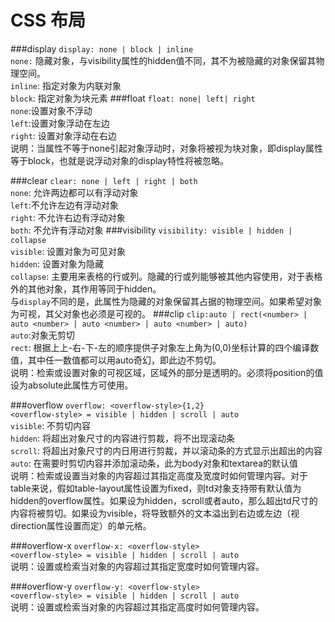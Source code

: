 # CSS 布局

###display
`display: none | block | inline` <br/>
`none:` 隐藏对象，与visibility属性的hidden值不同，其不为被隐藏的对象保留其物理空间。<br/>
`inline`: 指定对象为内联对象<br/>
`block`: 指定对象为块元素
###float
`float: none| left| right`<br/>
`none`:设置对象不浮动<br/>
`left`:设置对象浮动在左边<br/>
`right`: 设置对象浮动在右边<br/>
说明：当属性不等于none引起对象浮动时，对象将被视为块对象，即display属性等于block，也就是说浮动对象的display特性将被忽略。

###clear
`clear: none | left | right | both`<br/>
`none`: 允许两边都可以有浮动对象<br/>
`left`:不允许左边有浮动对象<br/>
`right`: 不允许右边有浮动对象<br/>
`both`: 不允许有浮动对象
###visibility
`visibility: visible | hidden | collapse`<br/>
`visible`: 设置对象为可见对象<br/>
`hidden`: 设置对象为隐藏<br/>
`collapse`: 主要用来表格的行或列。隐藏的行或列能够被其他内容使用，对于表格外的其他对象，其作用等同于hidden。<br/>
与`display`不同的是，此属性为隐藏的对象保留其占据的物理空间。如果希望对象为可视，其父对象也必须是可视的。
###clip
`clip:auto | rect(<number> | auto <number> | auto <number> | auto <number> | auto)`<br/>
`auto`:对象无剪切<br/>
`rect`: 根据上上-右-下-左的顺序提供子对象左上角为(0,0)坐标计算的四个编译数值，其中任一数值都可以用auto奇幻，即此边不剪切。<br/>
说明：检索或设置对象的可视区域，区域外的部分是透明的。必须将position的值设为absolute此属性方可使用。

###overflow
`overflow: <overflow-style>{1,2}`<br/>
`<overflow-style> = visible | hidden | scroll | auto`<br/>
`visible`: 不剪切内容<br/>
`hidden`: 将超出对象尺寸的内容进行剪裁，将不出现滚动条<br/>
`scroll`: 将超出对象尺寸的内日用进行剪裁，并以滚动条的方式显示出超出的内容<br/>
`auto`: 在需要时剪切内容并添加滚动条，此为body对象和textarea的默认值<br/>
说明：检索或设置当对象的内容超过其指定高度及宽度时如何管理内容。对于table来说，假如table-layout属性设置为fixed，则td对象支持带有默认值为hidden的overflow属性。如果设为hidden，scroll或者auto，那么超出td尺寸的内容将被剪切。如果设为visible，将导致额外的文本溢出到右边或左边（视direction属性设置而定）的单元格。

###overflow-x
`overflow-x: <overflow-style>`<br/>
`<overflow-style> = visible | hidden | scroll | auto`<br/>
说明：设置或检索当对象的内容超过其指定宽度时如何管理内容。

###overflow-y
`overflow-y: <overflow-style>`<br/>
`<overflow-style> = visible | hidden | scroll | auto`<br/>
说明：设置或检索当对象的内容超过其指定高度时如何管理内容。

